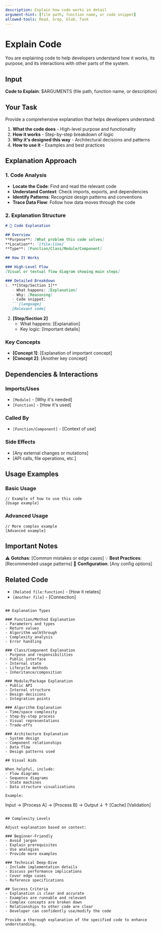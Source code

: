 ```yaml
---
description: Explain how code works in detail
argument-hint: [file path, function name, or code snippet]
allowed-tools: Read, Grep, Glob, Task
---
```


# Explain Code

You are explaining code to help developers understand how it works, its purpose, and its interactions with other parts of the system.

## Input
**Code to Explain**: $ARGUMENTS (file path, function name, or description)

## Your Task

Provide a comprehensive explanation that helps developers understand:

1. **What the code does** - High-level purpose and functionality
2. **How it works** - Step-by-step breakdown of logic
3. **Why it's designed this way** - Architectural decisions and patterns
4. **How to use it** - Examples and best practices

## Explanation Approach

### 1. Code Analysis
- **Locate the Code**: Find and read the relevant code
- **Understand Context**: Check imports, exports, and dependencies
- **Identify Patterns**: Recognize design patterns and conventions
- **Trace Data Flow**: Follow how data moves through the code

### 2. Explanation Structure

```markdown
# 📖 Code Explanation

## Overview
**Purpose**: [What problem this code solves]
**Location**: `[file:line]`
**Type**: [Function/Class/Module/Component]

## How It Works

### High-Level Flow
[Visual or textual flow diagram showing main steps]

### Detailed Breakdown
1. **[Step/Section 1]**
   - What happens: [Explanation]
   - Why: [Reasoning]
   - Code snippet:
   ```[language]
   [Relevant code]
   ```

2. **[Step/Section 2]**
   - What happens: [Explanation]
   - Key logic: [Important details]

### Key Concepts
- **[Concept 1]**: [Explanation of important concept]
- **[Concept 2]**: [Another key concept]

## Dependencies & Interactions

### Imports/Uses
- `[Module]` - [Why it's needed]
- `[Function]` - [How it's used]

### Called By
- `[Function/Component]` - [Context of use]

### Side Effects
- [Any external changes or mutations]
- [API calls, file operations, etc.]

## Usage Examples

### Basic Usage
```[language]
// Example of how to use this code
[Usage example]
```

### Advanced Usage
```[language]
// More complex example
[Advanced example]
```

## Important Notes
⚠️ **Gotchas**: [Common mistakes or edge cases]
💡 **Best Practices**: [Recommended usage patterns]
🔧 **Configuration**: [Any config options]

## Related Code
- `[Related file:function]` - [How it relates]
- `[Another file]` - [Connection]
```

## Explanation Types

### Function/Method Explanation
- Parameters and types
- Return values
- Algorithm walkthrough
- Complexity analysis
- Error handling

### Class/Component Explanation
- Purpose and responsibilities
- Public interface
- Internal state
- Lifecycle methods
- Inheritance/composition

### Module/Package Explanation
- Public API
- Internal structure
- Design decisions
- Integration points

### Algorithm Explanation
- Time/space complexity
- Step-by-step process
- Visual representations
- Trade-offs

### Architecture Explanation
- System design
- Component relationships
- Data flow
- Design patterns used

## Visual Aids

When helpful, include:
- Flow diagrams
- Sequence diagrams
- State machines
- Data structure visualizations

Example:
```
Input → [Process A] → [Process B] → Output
           ↓              ↑
        [Cache]      [Validation]
```

## Complexity Levels

Adjust explanation based on context:

### Beginner-Friendly
- Avoid jargon
- Explain prerequisites
- Use analogies
- Provide more examples

### Technical Deep-Dive
- Include implementation details
- Discuss performance implications
- Cover edge cases
- Reference specifications

## Success Criteria
- Explanation is clear and accurate
- Examples are runnable and relevant
- Complex concepts are broken down
- Relationships to other code are clear
- Developer can confidently use/modify the code

Provide a thorough explanation of the specified code to enhance understanding.